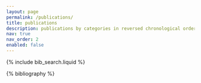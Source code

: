 ```yaml
---
layout: page
permalink: /publications/
title: publications
description: publications by categories in reversed chronological order. generated by jekyll-scholar.
nav: true
nav_order: 2
enabled: false
---
```


<!-- _pages/publications.md -->

<!-- Bibsearch Feature -->

{% include bib_search.liquid %}

<div class="publications">

{% bibliography %}

</div>
